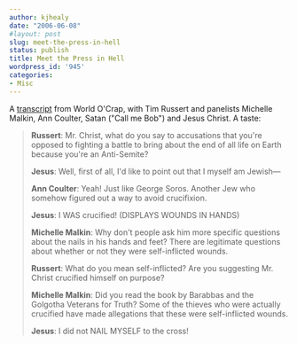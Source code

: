 ```yaml
---
author: kjhealy
date: "2006-06-08"
#layout: post
slug: meet-the-press-in-hell
status: publish
title: Meet the Press in Hell
wordpress_id: '945'
categories:
- Misc
---
```


A [transcript](http://world-o-crap.com/blog/?p=42) from World O'Crap, with Tim Russert and panelists Michelle Malkin, Ann Coulter, Satan ("Call me Bob") and Jesus Christ. A taste:

> **Russert**: Mr. Christ, what do you say to accusations that you're opposed to fighting a battle to bring about the end of all life on Earth because you're an Anti-Semite?
>
> **Jesus**: Well, first of all, I'd like to point out that I myself am Jewish—
>
> **Ann Coulter**: Yeah! Just like George Soros. Another Jew who somehow figured out a way to avoid crucifixion.
>
> **Jesus**: I WAS crucified! (DISPLAYS WOUNDS IN HANDS)
>
> **Michelle Malkin**: Why don't people ask him more specific questions about the nails in his hands and feet? There are legitimate questions about whether or not they were self-inflicted wounds.
>
> **Russert**: What do you mean self-inflicted? Are you suggesting Mr. Christ crucified himself on purpose?
>
> **Michelle Malkin**: Did you read the book by Barabbas and the Golgotha Veterans for Truth? Some of the thieves who were actually crucified have made allegations that these were self-inflicted wounds.
>
> **Jesus**: I did not NAIL MYSELF to the cross!
